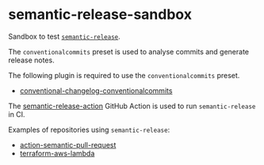 # semantic-release-sandbox

Sandbox to test [`semantic-release`](https://github.com/semantic-release/semantic-release).

The `conventionalcommits` preset is used to analyse commits and generate release notes.

The following plugin is required to use the `conventionalcommits` preset.

- [conventional-changelog-conventionalcommits](https://github.com/conventional-changelog/conventional-changelog/tree/master/packages/conventional-changelog-conventionalcommits)

The [semantic-release-action](https://github.com/cycjimmy/semantic-release-action) GitHub Action is used to run `semantic-release` in CI.

Examples of repositories using `semantic-release`:

- [action-semantic-pull-request](https://github.com/amannn/action-semantic-pull-request)
- [terraform-aws-lambda](https://github.com/terraform-aws-modules/terraform-aws-lambda)
